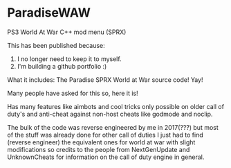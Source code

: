# ParadiseWAW
PS3 World At War C++ mod menu (SPRX)

This has been published because:
1. I no longer need to keep it to myself.
2. I'm building a github portfolio :)

What it includes:
The Paradise SPRX World at War source code! Yay!

Many people have asked for this so, here it is!


Has many features like aimbots and cool tricks only possible on older call of duty's and anti-cheat against non-host cheats like godmode and noclip.

The bulk of the code was reverse engineered by me in 2017(???) but most of the stuff was already done for other call of duties I just had to find (reverse engineer) the equivalent ones for world at war with slight modifications so credits to the people from NextGenUpdate and UnknownCheats for information on the call of duty engine in general.
